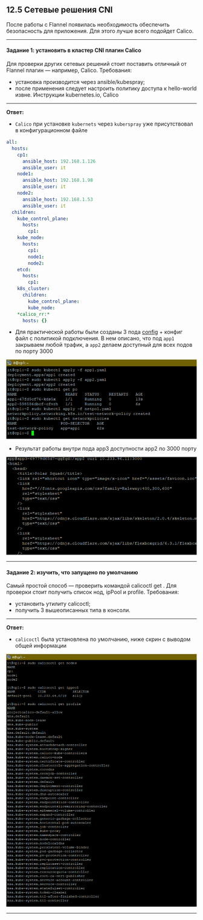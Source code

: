 ## 12.5 Сетевые решения CNI

После работы с Flannel появилась необходимость обеспечить безопасность для приложения. Для этого лучше всего подойдет Calico.

---
#### Задание 1: установить в кластер CNI плагин Calico
Для проверки других сетевых решений стоит поставить отличный от Flannel плагин — например, Calico. Требования:

+ установка производится через ansible/kubespray;
+ после применения следует настроить политику доступа к hello-world извне. Инструкции kubernetes.io, Calico
___
**Ответ:**

+ `Calico` при установке `kubernets` через `kuberspray` уже присутствовал в конфигурационном файле

```yaml
all:
  hosts:
    cp1:
      ansible_host: 192.168.1.126
      ansible_user: it
    node1:
      ansible_host: 192.168.1.98
      ansible_user: it
    node2:
      ansible_host: 192.168.1.53
      ansible_user: it
  children:
    kube_control_plane:
      hosts:
        cp1:
    kube_node:
      hosts:
        cp1:
        node1:
        node2:
    etcd:
      hosts:
        cp1:
    k8s_cluster:
      children:
        kube_control_plane:
        kube_node:
    *calico_rr:*
      hosts: {}
```
+ Для практической работы были созданы 3 пода [config](./config) + конфиг файл с политикой подключения. В нем описано, что под `app1` закрываем любой трафик, а `app2` делаем доступный для всех подов по порту 3000

![img.png](./img/2.png)

+ Результат работы внутри пода app3 доступности app2 по 3000 порту

![img.png](./img/3.png)
___
#### Задание 2: изучить, что запущено по умолчанию
Самый простой способ — проверить командой calicoctl get . Для проверки стоит получить список нод, ipPool и profile. Требования:

+ установить утилиту calicoctl;
+ получить 3 вышеописанных типа в консоли.
___
**Ответ:**

+ `calicoctl` была установлена по умолчанию, ниже скрин с выводом общей информации

![img.png](./img/1.png)

___